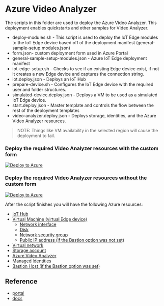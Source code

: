 # Azure Video Analyzer

The scripts in this folder are used to deploy the Azure Video Analyzer.  This deployment enables quickstarts and other samples for Video Analyzer.

- deploy-modules.sh - This script is used to deploy the IoT Edge modules to the IoT Edge device based off of the deployment manifest (general-sample-setup.modules.json)
- form.json- custom deployment form used in Azure Portal
- general-sample-setup-modules.json - Azure IoT Edge deployment manifest 
- iot-edge-setup.sh - Checks to see if an existing Edge device exist, if not it creates a new Edge device and captures the connection string.
- iot.deploy.json - Deploys an IoT Hub
- prepare-device.sh - Configures the IoT Edge device with the required user and folder structures.
- simulated-device.deploy.json - Deploys a VM to be used as a simulated IoT Edge device.
- start.deploy.json - Master template and controls the flow between the rest of the deployment templates
- video-analyzer.deploy.json - Deploys storage, identities, and the Azure Video Analyzer resources.



> NOTE: Things like VM availability in the selected region will cause the deployment to fail.

### Deploy the required Video Analyzer resources with the custom form

[![Deploy to Azure](https://aka.ms/deploytoazurebutton)](https://portal.azure.com/#create/Microsoft.Template/uri/https%3A%2F%2Fraw.githubusercontent.com%2FMSKeith%2Ftest-video-analyzer%2Fmain%2Fsetup%2Fstart.deploy.json/createUIDefinitionUri/https%3A%2F%2Fraw.githubusercontent.com%2FMSKeith%2Ftest-video-analyzer%2Fmain%2Fsetup%2Fform.json)

### Deploy the required Video Analyzer resources without the custom form

[![Deploy to Azure](https://aka.ms/deploytoazurebutton)](https://portal.azure.com/#create/Microsoft.Template/uri/https%3A%2F%2Fgithub.com%2FAzure%2Fvideo-analyzer%2Fsetup%2Fraw%2Fstart.deploy.json)



After the script finishes you will have the following Azure resources:

- [IoT Hub](https://docs.microsoft.com/azure/iot-hub/about-iot-hub)
- [Virtual Machine (virtual Edge device)](https://docs.microsoft.com/azure/virtual-machines/)
  - [Network interface](https://docs.microsoft.com/rest/api/virtualnetwork/networkinterfaces)
  - [Disk](https://docs.microsoft.com/azure/virtual-machines/managed-disks-overview)
  - [Network security group](https://docs.microsoft.com/azure/virtual-network/network-security-groups-overview)
  - [Public IP address (if the Bastion option was not set)](https://docs.microsoft.com/azure/virtual-network/public-ip-addresses)
- [Virtual network](https://docs.microsoft.com/azure/virtual-network/virtual-networks-overview)
- [Storage account](https://docs.microsoft.com/azure/storage/common/storage-account-overview) 
- [Azure Video Analyzer](https://docs.microsoft.com/azure/azure-video-analyzer/overview)
- [Managed Identities](https://docs.microsoft.com/azure/active-directory/managed-identities-azure-resources/overview)
- [Bastion Host (if the Bastion option was set)](https://docs.microsoft.com/azure/bastion/)



## Reference

- [portal](https://ms.portal.azure.com/#blade/Microsoft_Azure_CreateUIDef/SandboxBlade)
- [docs](https://docs.microsoft.com/en-us/azure/azure-resource-manager/managed-applications/create-uidefinition-elements) 